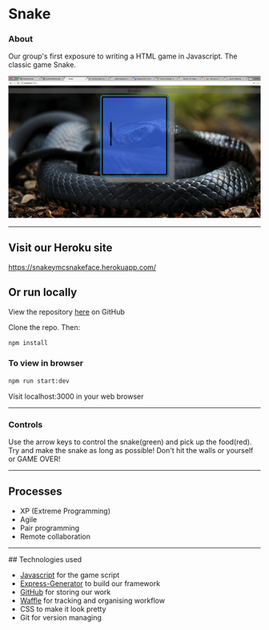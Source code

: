 # Snake

### About
Our group's first exposure to writing a HTML game in Javascript. The classic game Snake.

![alt-text](./img/screenshot.png)


---
## Visit our Heroku site
https://snakeymcsnakeface.herokuapp.com/

## Or run locally
View the repository [here](https://github.com/jonathanelliot/snake) on GitHub

Clone the repo. Then:

```bash
npm install

```

### To view in browser
```bash
npm run start:dev
```
Visit localhost:3000 in your web browser

---

### Controls

Use the arrow keys to control the snake(green) and pick up the food(red). Try and make the snake as long as possible! Don't hit the walls or yourself or GAME OVER!

---

## Processes
* XP (Extreme Programming)
* Agile
* Pair programming
* Remote collaboration

---
## Technologies used

* [Javascript](https://www.javascript.com/) for the game script
* [Express-Generator](https://expressjs.com/en/starter/generator.html) to build our framework
* [GitHub](https://github.com/jonathanelliot/snake) for storing our work
* [Waffle](https://waffle.io/) for tracking and organising workflow
* CSS to make it look pretty
* Git for version managing
